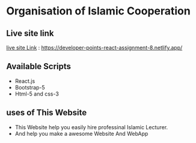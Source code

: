 # Organisation of Islamic Cooperation

## Live site link 
 [live site Link](https://developer-points-react-assignment-8.netlify.app/)  : https://developer-points-react-assignment-8.netlify.app/

## Available Scripts
* React.js 
* Bootstrap-5
* Html-5 and css-3

## uses of This Website
* This Website help you easily hire professinal Islamic Lecturer.
* And help you make a awesome Website And WebApp
